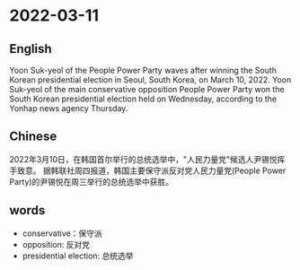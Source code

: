 # 2022-03-11

## English
Yoon Suk-yeol of the People Power Party waves after winning the South Korean presidential election in Seoul, South Korea, on March 10, 2022.
Yoon Suk-yeol of the main conservative opposition People Power Party won the South Korean presidential election held on Wednesday, according to the Yonhap news agency Thursday.

## Chinese
2022年3月10日，在韩国首尔举行的总统选举中，"人民力量党"候选人尹锡悦挥手致意。
据韩联社周四报道，韩国主要保守派反对党人民力量党(People Power Party)的尹锡悦在周三举行的总统选举中获胜。

## words
* conservative：保守派
* opposition: 反对党
* presidential election: 总统选举